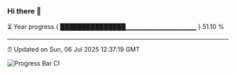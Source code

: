 ### Hi there 👋

⏳ Year progress { ███████████████▁▁▁▁▁▁▁▁▁▁▁▁▁▁▁ } 51.10 %

---

⏰ Updated on Sun, 06 Jul 2025 12:37:19 GMT

![Progress Bar CI](https://github.com/liununu/liununu/workflows/Progress%20Bar%20CI/badge.svg)
